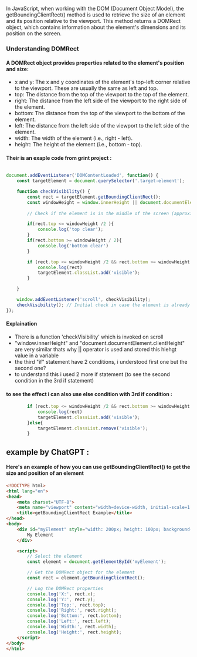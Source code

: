 In JavaScript, when working with the DOM (Document Object Model), the getBoundingClientRect() method is used to retrieve the size of an element and its position relative to the viewport. This method returns a DOMRect object, which contains information about the element's dimensions and its position on the screen.




### Understanding DOMRect

#### A DOMRect object provides properties related to the element's position and size:

- x and y: The x and y coordinates of the element's top-left corner relative to the viewport. These are usually the same as left and top.
- top: The distance from the top of the viewport to the top of the element.
- right: The distance from the left side of the viewport to the right side of the element.
- bottom: The distance from the top of the viewport to the bottom of the element.
- left: The distance from the left side of the viewport to the left side of the element.
- width: The width of the element (i.e., right - left).
- height: The height of the element (i.e., bottom - top).



#### Their is an exaple code from grint project : 

``` javascript

document.addEventListener('DOMContentLoaded', function() {
    const targetElement = document.querySelector('.target-element');

    function checkVisibility() {
        const rect = targetElement.getBoundingClientRect();
        const windowHeight = window.innerHeight || document.documentElement.clientHeight;
        
        // Check if the element is in the middle of the screen (approximately)

        if(rect.top <= windowHeight /2 ){
            console.log('top clear');
        }
        if(rect.bottom >= windowHeight / 2){
            console.log('bottom clear')
        }

        if (rect.top <= windowHeight /2 && rect.bottom >= windowHeight / 2) {
            console.log(rect)
            targetElement.classList.add('visible');
        }

    }

    window.addEventListener('scroll', checkVisibility);
    checkVisibility(); // Initial check in case the element is already in view
});

```


#### Explaination

- There is a function 'checkVisibility' which is invoked on scroll
- "window.innerHeight" and "document.documentElement.clientHeight" are very similar thats why || operator is used and stored this hiehgt value in a variable
- the third "if" statement have 2 conditions, i understood first one but the second one?
- to understand this i used 2 more if statement (to see the second condition in the 3rd if statement)


#### to see the effect i can also use else condition with 3rd if condition : 

``` javascript
        if (rect.top <= windowHeight /2 && rect.bottom >= windowHeight / 2) {
            console.log(rect)
            targetElement.classList.add('visible');
        }else{
            targetElement.classList.remove('visible');
        }
```






## example by ChatGPT : 

#### Here's an example of how you can use getBoundingClientRect() to get the size and position of an element


``` HTML
<!DOCTYPE html>
<html lang="en">
<head>
    <meta charset="UTF-8">
    <meta name="viewport" content="width=device-width, initial-scale=1.0">
    <title>getBoundingClientRect Example</title>
</head>
<body>
    <div id="myElement" style="width: 200px; height: 100px; background-color: lightblue;">
        My Element
    </div>

    <script>
        // Select the element
        const element = document.getElementById('myElement');

        // Get the DOMRect object for the element
        const rect = element.getBoundingClientRect();

        // Log the DOMRect properties
        console.log('X:', rect.x);
        console.log('Y:', rect.y);
        console.log('Top:', rect.top);
        console.log('Right:', rect.right);
        console.log('Bottom:', rect.bottom);
        console.log('Left:', rect.left);
        console.log('Width:', rect.width);
        console.log('Height:', rect.height);
    </script>
</body>
</html>

```




